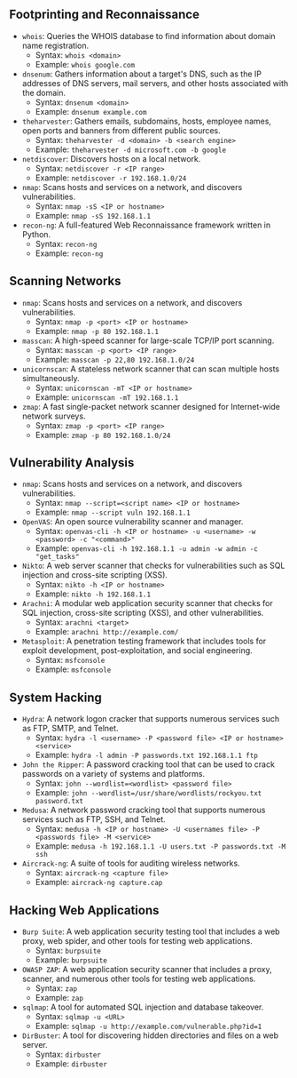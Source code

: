 
## Footprinting and Reconnaissance

- `whois`: Queries the WHOIS database to find information about domain name registration.
  - Syntax: `whois <domain>`
  - Example: `whois google.com`
- `dnsenum`: Gathers information about a target's DNS, such as the IP addresses of DNS servers, mail servers, and other hosts associated with the domain.
  - Syntax: `dnsenum <domain>`
  - Example: `dnsenum example.com`
- `theharvester`: Gathers emails, subdomains, hosts, employee names, open ports and banners from different public sources.
  - Syntax: `theharvester -d <domain> -b <search engine>`
  - Example: `theharvester -d microsoft.com -b google`
- `netdiscover`: Discovers hosts on a local network.
  - Syntax: `netdiscover -r <IP range>`
  - Example: `netdiscover -r 192.168.1.0/24`
- `nmap`: Scans hosts and services on a network, and discovers vulnerabilities.
  - Syntax: `nmap -sS <IP or hostname>`
  - Example: `nmap -sS 192.168.1.1`
- `recon-ng`: A full-featured Web Reconnaissance framework written in Python.
  - Syntax: `recon-ng`
  - Example: `recon-ng`

## Scanning Networks

- `nmap`: Scans hosts and services on a network, and discovers vulnerabilities.
  - Syntax: `nmap -p <port> <IP or hostname>`
  - Example: `nmap -p 80 192.168.1.1`
- `masscan`: A high-speed scanner for large-scale TCP/IP port scanning.
  - Syntax: `masscan -p <port> <IP range>`
  - Example: `masscan -p 22,80 192.168.1.0/24`
- `unicornscan`: A stateless network scanner that can scan multiple hosts simultaneously.
  - Syntax: `unicornscan -mT <IP or hostname>`
  - Example: `unicornscan -mT 192.168.1.1`
- `zmap`: A fast single-packet network scanner designed for Internet-wide network surveys.
  - Syntax: `zmap -p <port> <IP range>`
  - Example: `zmap -p 80 192.168.1.0/24`

## Vulnerability Analysis

- `nmap`: Scans hosts and services on a network, and discovers vulnerabilities.
  - Syntax: `nmap --script=<script name> <IP or hostname>`
  - Example: `nmap --script vuln 192.168.1.1`
- `OpenVAS`: An open source vulnerability scanner and manager.
  - Syntax: `openvas-cli -h <IP or hostname> -u <username> -w <password> -c "<command>"`
  - Example: `openvas-cli -h 192.168.1.1 -u admin -w admin -c "get_tasks"`
- `Nikto`: A web server scanner that checks for vulnerabilities such as SQL injection and cross-site scripting (XSS).
  - Syntax: `nikto -h <IP or hostname>`
  - Example: `nikto -h 192.168.1.1`
- `Arachni`: A modular web application security scanner that checks for SQL injection, cross-site scripting (XSS), and other vulnerabilities.
  - Syntax: `arachni <target>`
  - Example: `arachni http://example.com/`
- `Metasploit`: A penetration testing framework that includes tools for exploit development, post-exploitation, and social engineering.
  - Syntax: `msfconsole`
  - Example: `msfconsole`

## System Hacking

- `Hydra`: A network logon cracker that supports numerous services such as FTP, SMTP, and Telnet.
  - Syntax: `hydra -l <username> -P <password file> <IP or hostname> <service>`
  - Example: `hydra -l admin -P passwords.txt 192.168.1.1 ftp`
- `John the Ripper`: A password cracking tool that can be used to crack passwords on a variety of systems and platforms.
  - Syntax: `john --wordlist=<wordlist> <password file>`
  - Example: `john --wordlist=/usr/share/wordlists/rockyou.txt password.txt`
- `Medusa`: A network password cracking tool that supports numerous services such as FTP, SSH, and Telnet.
  - Syntax: `medusa -h <IP or hostname> -U <usernames file> -P <passwords file> -M <service>`
  - Example: `medusa -h 192.168.1.1 -U users.txt -P passwords.txt -M ssh`
- `Aircrack-ng`: A suite of tools for auditing wireless networks.
  - Syntax: `aircrack-ng <capture file>`
  - Example: `aircrack-ng capture.cap`

## Hacking Web Applications

- `Burp Suite`: A web application security testing tool that includes a web proxy, web spider, and other tools for testing web applications.
  - Syntax: `burpsuite`
  - Example: `burpsuite`
- `OWASP ZAP`: A web application security scanner that includes a proxy, scanner, and numerous other tools for testing web applications.
  - Syntax: `zap`
  - Example: `zap`
- `sqlmap`: A tool for automated SQL injection and database takeover.
  - Syntax: `sqlmap -u <URL>`
  - Example: `sqlmap -u http://example.com/vulnerable.php?id=1`
- `DirBuster`: A tool for discovering hidden directories and files on a web server.
  - Syntax: `dirbuster`
  - Example: `dirbuster`
